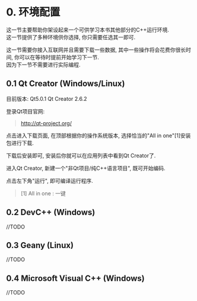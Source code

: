 # 0. 环境配置
这一节主要帮助你架设起来一个可供学习本书其他部分的C++运行环境.  
这一节提供了多种环境供你选择, 你只需要任选其一即可.

这一节需要你接入互联网并且需要下载一些数据, 其中一些操作将会花费你很长时间, 你可以在等待时提前开始学习下一节.  
因为下一节不需要进行实际编程.

## 0.1 Qt Creator (Windows/Linux)
目前版本: Qt5.0.1 Qt Creator 2.6.2

登录Qt项目官网:

> <http://qt-project.org/>

点击进入下载页面, 在顶部根据你的操作系统版本, 选择恰当的"All in one"[1]安装包进行下载.

下载后安装即可, 安装后你就可以在应用列表中看到Qt Creator了.

进入Qt Creator, 新建一个"非Qt项目/纯C++语言项目", 既可开始编码.

点击左下角"运行", 即可编译运行程序.

> [1] All in one : 一键

## 0.2 DevC++ (Windows)
//TODO

## 0.3 Geany (Linux)
//TODO

## 0.4 Microsoft Visual C++ (Windows)
//TODO